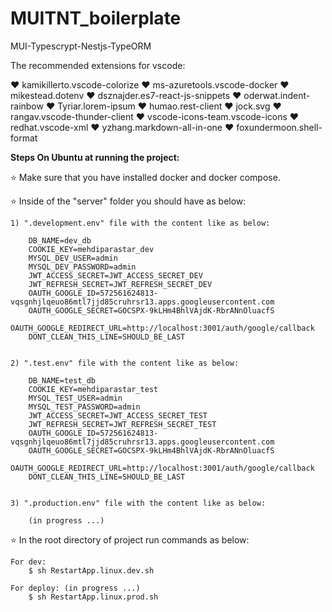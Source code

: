 # MUITNT_boilerplate
MUI-Typescrypt-Nestjs-TypeORM

The recommended extensions for vscode:

❤️ kamikillerto.vscode-colorize
❤️ ms-azuretools.vscode-docker
❤️ mikestead.dotenv
❤️ dsznajder.es7-react-js-snippets
❤️ oderwat.indent-rainbow
❤️ Tyriar.lorem-ipsum
❤️ humao.rest-client
❤️ jock.svg
❤️ rangav.vscode-thunder-client
❤️ vscode-icons-team.vscode-icons
❤️ redhat.vscode-xml
❤️ yzhang.markdown-all-in-one
❤️ foxundermoon.shell-format


**Steps On Ubuntu at running the project:**

⭐ Make sure that you have installed docker and docker compose.

⭐ Inside of the "server" folder you should have as below:

    1) ".development.env" file with the content like as below:

        DB_NAME=dev_db
        COOKIE_KEY=mehdiparastar_dev
        MYSQL_DEV_USER=admin
        MYSQL_DEV_PASSWORD=admin
        JWT_ACCESS_SECRET=JWT_ACCESS_SECRET_DEV
        JWT_REFRESH_SECRET=JWT_REFRESH_SECRET_DEV
        OAUTH_GOOGLE_ID=572561624813-vqsgnhjlqeuo86mtl7jjd85cruhrsr13.apps.googleusercontent.com
        OAUTH_GOOGLE_SECRET=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
        OAUTH_GOOGLE_REDIRECT_URL=http://localhost:3001/auth/google/callback
        DONT_CLEAN_THIS_LINE=SHOULD_BE_LAST


    2) ".test.env" file with the content like as below:

        DB_NAME=test_db
        COOKIE_KEY=mehdiparastar_test
        MYSQL_TEST_USER=admin
        MYSQL_TEST_PASSWORD=admin
        JWT_ACCESS_SECRET=JWT_ACCESS_SECRET_TEST
        JWT_REFRESH_SECRET=JWT_REFRESH_SECRET_TEST
        OAUTH_GOOGLE_ID=572561624813-vqsgnhjlqeuo86mtl7jjd85cruhrsr13.apps.googleusercontent.com
        OAUTH_GOOGLE_SECRET=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
        OAUTH_GOOGLE_REDIRECT_URL=http://localhost:3001/auth/google/callback
        DONT_CLEAN_THIS_LINE=SHOULD_BE_LAST


    3) ".production.env" file with the content like as below:

        (in progress ...)



⭐ In the root directory of project run commands as below:

    For dev:
        $ sh RestartApp.linux.dev.sh
    
    For deploy: (in progress ...)
        $ sh RestartApp.linux.prod.sh

        
